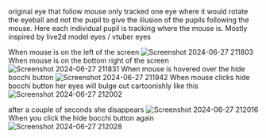 original eye that follow mouse only tracked one eye where it would rotate the eyeball and not the pupil to give the illusion of the pupils following the mouse. Here each individual pupil is tracking where the mouse is. Mostly inspired by live2d model eyes / vtuber eyes


When mouse is on the left of the screen
![Screenshot 2024-06-27 211803](https://github.com/Arthur1asdf/eyes-that-follow-mouse-improved/assets/138413173/b02ea939-cc68-4a34-b413-df0ea96b0f38)
When mouse is on the bottom right of the screen
![Screenshot 2024-06-27 211831](https://github.com/Arthur1asdf/eyes-that-follow-mouse-improved/assets/138413173/ee727bb8-c7ec-4c82-9144-f63184f1239a)
When mouse is hovered over the hide bocchi button
![Screenshot 2024-06-27 211942](https://github.com/Arthur1asdf/eyes-that-follow-mouse-improved/assets/138413173/0a7adefb-aceb-45a4-9e60-1d6bd0ec9365)
When mouse clicks hide bocchi button her eyes will bulge out cartoonishly like this
![Screenshot 2024-06-27 212002](https://github.com/Arthur1asdf/eyes-that-follow-mouse-improved/assets/138413173/cd58247c-03cd-4517-848d-89bb790a5e8f)

after a couple of seconds she disappears
![Screenshot 2024-06-27 212016](https://github.com/Arthur1asdf/eyes-that-follow-mouse-improved/assets/138413173/5c39697b-51c7-4a6d-80cf-6b0da5e03231)
When you click the hide bocchi button again
![Screenshot 2024-06-27 212028](https://github.com/Arthur1asdf/eyes-that-follow-mouse-improved/assets/138413173/7d14609a-8c36-4718-9165-d79373f2f284)


